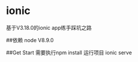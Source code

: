 # ionic
基于V3.18.0的ionic app练手踩坑之路</br>

##依赖
node V8.9.0

##Get Start
需要执行npm install
运行项目  ionic serve

